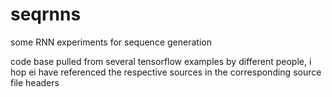 # seqrnns
some RNN experiments for sequence generation

code base pulled from several tensorflow examples by different people, i hop ei have referenced the respective sources in the corresponding source file headers
